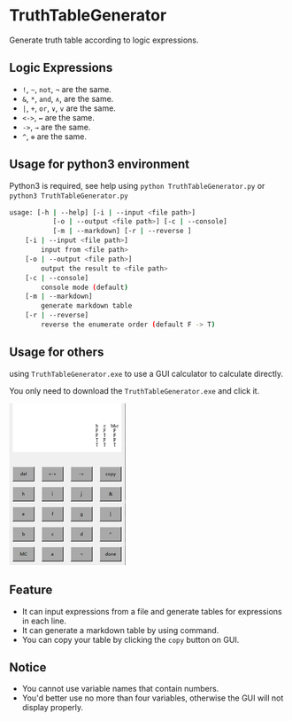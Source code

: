 # TruthTableGenerator

Generate truth table according to logic expressions.

## Logic Expressions

- `!`, `~`, `not`, `¬` are the same.
- `&`, `*`, `and`, `∧`, are the same.
- `|`, `+`, `or`, `∨`, `v` are the same.
- `<->`, `↔` are the same.
- `->`, `→` are the same.
- `^`, `⊕` are the same.

## Usage for python3 environment

Python3 is required, see help using `python TruthTableGenerator.py` or `python3 TruthTableGenerator.py`

``` bash
usage: [-h | --help] [-i | --input <file path>]
           [-o | --output <file path>] [-c | --console]
           [-m | --markdown] [-r | --reverse ]
    [-i | --input <file path>]
        input from <file path>
    [-o | --output <file path>]
        output the result to <file path>
    [-c | --console]
        console mode (default)
    [-m | --markdown]
        generate markdown table
    [-r | --reverse]
        reverse the enumerate order (default F -> T)

```

## Usage for others

using `TruthTableGenerator.exe` to use a GUI calculator to calculate directly. 

You only need to download the `TruthTableGenerator.exe` and click it.

![avatar](gui.png)

## Feature

- It can input expressions from a file and generate tables for expressions in each line.
- It can generate a markdown table by using command.
- You can copy your table by clicking the `copy` button on GUI.


## Notice
- You cannot use variable names that contain numbers.
- You'd better use no more than four variables, otherwise the GUI will not display properly.

